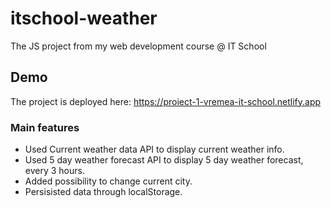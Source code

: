 # itschool-weather
The JS project from my web development course @ IT School

## Demo
The project is deployed here: https://proiect-1-vremea-it-school.netlify.app

### Main features
- Used Current weather data API to display current weather info.
- Used 5 day weather forecast API to display 5 day weather forecast, every 3 hours.
- Added possibility to change current city.
- Persisisted data through localStorage.
